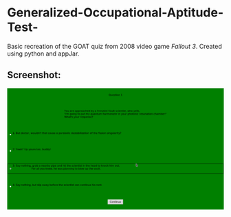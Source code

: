 # Generalized-Occupational-Aptitude-Test-

Basic recreation of the GOAT quiz from 2008 video game <i>Fallout 3</i>. Created using python and appJar.

<h2> Screenshot: </h2>
<img src="Q1cap.png"></img>
